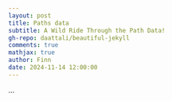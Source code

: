 ```yaml
---
layout: post
title: Paths data
subtitle: A Wild Ride Through the Path Data!
gh-repo: daattali/beautiful-jekyll
comments: true
mathjax: true
author: Finn
date: 2024-11-14 12:00:00
---
```


...
